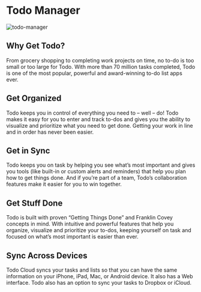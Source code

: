# Todo Manager

![todo-manager](https://cloud.githubusercontent.com/assets/2093094/23723651/d1ad6b16-03fe-11e7-8f5e-4684237267e8.png)

## Why Get Todo?

From grocery shopping to completing work projects on time, no to-do is too small or too large for Todo. With more than 70 million tasks completed, Todo is one of the most popular, powerful and award-winning to-do list apps ever.


## Get Organized

Todo keeps you in control of everything you need to – well – do! Todo makes it easy for you to enter and track to-dos and gives you the ability to visualize and prioritize what you need to get done. Getting your work in line and in order has never been easier.

## Get in Sync

Todo keeps you on task by helping you see what’s most important and gives you tools (like built-in or custom alerts and reminders) that help you plan how to get things done. And if you’re part of a team, Todo’s collaboration features make it easier for you to win together.


## Get Stuff Done

Todo is built with proven “Getting Things Done” and Franklin Covey concepts in mind. With intuitive and powerful features that help you organize, visualize and prioritize your to-dos, keeping yourself on task and focused on what’s most important is easier than ever.


## Sync Across Devices

Todo Cloud syncs your tasks and lists so that you can have the same information on your iPhone, iPad, Mac, or Android device. It also has a Web interface. Todo also has an option to sync your tasks to Dropbox or iCloud.
